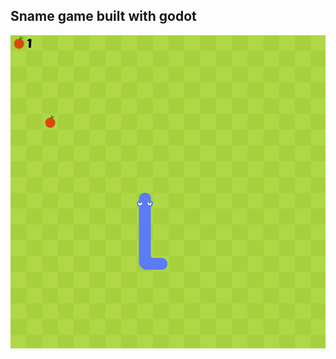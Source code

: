
## Sname game built with godot
![banner](https://github.com/pavanKumarKR2000/snake-game-godot/blob/main/snake-game.png)
